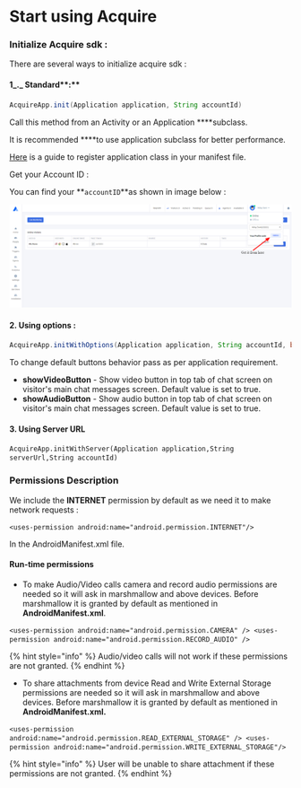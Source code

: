 # Start using Acquire

### Initialize Acquire sdk :

There are several ways to initialize acquire sdk :

#### 1_._ Standard**:** 

```java
AcquireApp.init(Application application, String accountId)
```

Call this method from an Activity or an Application ****subclass. 

It is recommended ****to use application subclass for better performance.

[Here](https://stackoverflow.com/a/2929927) is a guide to register application class in your manifest file.

Get your Account ID :

You can find your **`accountID`**as shown in image below :

![Get Acquire account ID](../../.gitbook/assets/acquire-image-sdk.png)

#### 2. Using options :

```java
AcquireApp.initWithOptions(Application application, String accountId, boolean showVideoButton, boolean showAudioButton)
```

To change default buttons behavior pass as per application requirement.

* **showVideoButton** - Show video button in top tab of chat screen on visitor's main chat messages screen. Default value is set to true.
* **showAudioButton** - Show audio button in top tab of chat screen on visitor's main chat messages screen. Default value is set to true.

#### 3. Using Server URL

```text
AcquireApp.initWithServer(Application application,String serverUrl,String accountId)
```

### Permissions Description <a id="permissions-description"></a>

We include the **INTERNET** permission by default as we need it to make network requests :

```text
<uses-permission android:name="android.permission.INTERNET"/>
```

 In the AndroidManifest.xml file.

#### Run-time permissions

* To make Audio/Video calls camera and record audio permissions are needed so it will ask in marshmallow and above devices. Before marshmallow it is granted by default as mentioned in **AndroidManifest.xml**.

```text
<uses-permission android:name="android.permission.CAMERA" /> <uses-permission android:name="android.permission.RECORD_AUDIO" />
```

{% hint style="info" %}
Audio/video calls will not work if these permissions are not granted.
{% endhint %}

* To share attachments from device Read and Write External Storage permissions are needed so it will ask in marshmallow and above devices. Before marshmallow it is granted by default as mentioned in **AndroidManifest.xml.**

```text
<uses-permission android:name="android.permission.READ_EXTERNAL_STORAGE" /> <uses-permission android:name="android.permission.WRITE_EXTERNAL_STORAGE"/>
```

{% hint style="info" %}
User will be unable to share attachment if these permissions are not granted.
{% endhint %}

